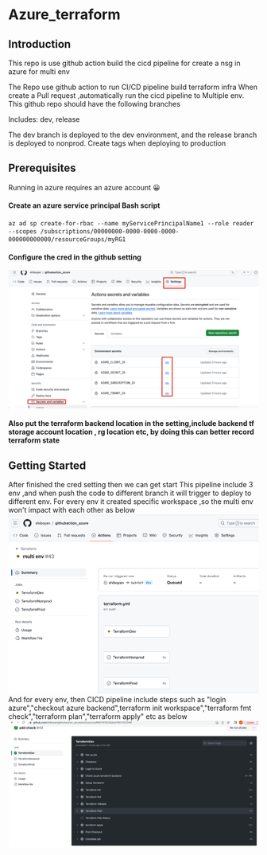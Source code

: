 # Azure_terraform

## Introduction 
This repo is use github action build the cicd pipeline for create a nsg in azure for multi env

The Repo use github action to run CI/CD pipeline build terraform infra When create a Pull request ,automatically run the cicd pipeline to Multiple env.
This github repo should have the following branches

Includes: dev, release

The dev branch is deployed to the dev environment, and the release branch is deployed to nonprod.
Create tags when deploying to production
## Prerequisites
Running in azure requires an azure account 😀
#### Create an azure service principal Bash script
```
az ad sp create-for-rbac --name myServicePrincipalName1 --role reader --scopes /subscriptions/00000000-0000-0000-0000-000000000000/resourceGroups/myRG1
```
#### Configure the cred in the github setting
![img_2.png](img_2.png)
#### Also put the terraform backend location in the setting,include backend tf storage account location , rg location etc, by doing this can better record terraform state
## Getting Started
After finished the cred setting then we can get start 
This pipeline include 3 env ,and when push the code to different branch it will trigger to deploy to different env.
For every env it created specific workspace ,so the multi env won't impact with each other as below
![img.png](img.png)
And for every env, then CICD pipeline include steps such as "login azure","checkout azure backend",terraform init workspace","terraform fmt check","terraform plan","terraform apply" etc as below
![img_1.png](img_1.png)
